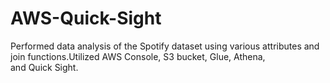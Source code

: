 # AWS-Quick-Sight
Performed data analysis of the Spotify dataset using various attributes and join functions.Utilized AWS Console, S3 bucket, Glue, Athena, and Quick Sight.
